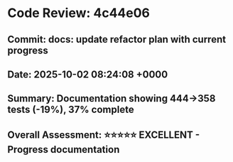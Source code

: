 # Code Review: 4c44e06
## Commit: docs: update refactor plan with current progress  
## Date: 2025-10-02 08:24:08 +0000
## Summary: Documentation showing 444→358 tests (-19%), 37% complete
## Overall Assessment: ⭐⭐⭐⭐⭐ EXCELLENT - Progress documentation
